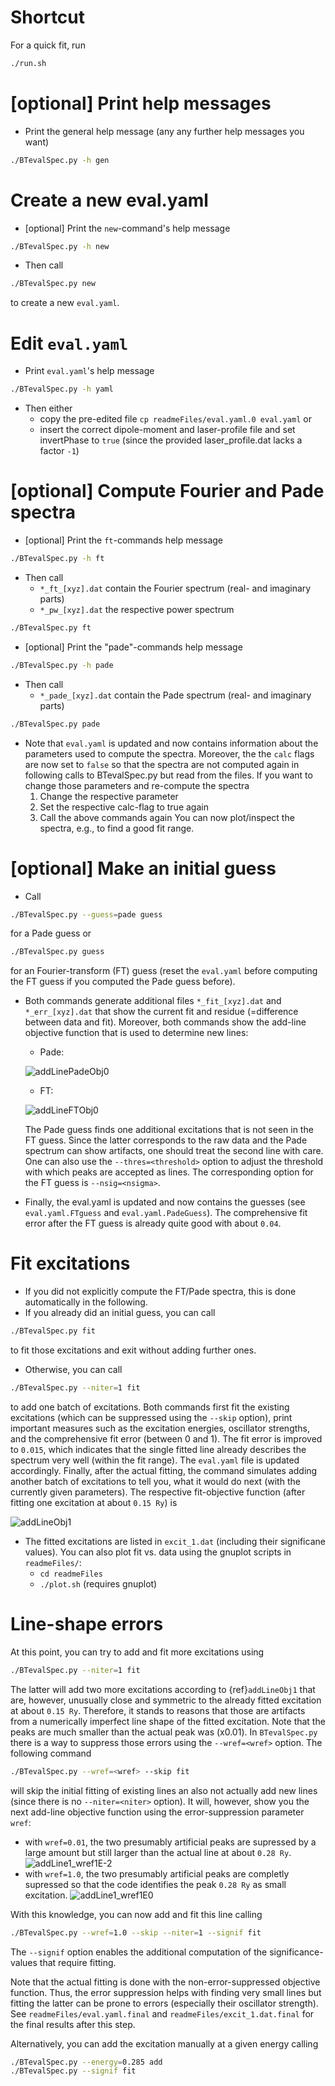 
# Shortcut

For a quick fit, run

```bash
./run.sh
```

# [optional] Print help messages

- Print the general help message (any any further help messages you want)

```bash
./BTevalSpec.py -h gen
```

# Create a new eval.yaml

- [optional] Print the `new`-command's help message

```bash
./BTevalSpec.py -h new
```

- Then call

```bash
./BTevalSpec.py new
```

to create a new `eval.yaml`.

# Edit `eval.yaml`

- Print `eval.yaml`'s help message

```bash
./BTevalSpec.py -h yaml
```

- Then either
  - copy the pre-edited file `cp readmeFiles/eval.yaml.0 eval.yaml` or
  - insert the correct dipole-moment and laser-profile file and set invertPhase to `true` (since the provided laser_profile.dat lacks a factor `-1`)

# [optional] Compute Fourier and Pade spectra

- [optional] Print the `ft`-commands help message

```bash
./BTevalSpec.py -h ft
```

- Then call
  - `*_ft_[xyz].dat` contain the Fourier spectrum (real- and imaginary parts)
  - `*_pw_[xyz].dat` the respective power spectrum

```bash
./BTevalSpec.py ft
```

- [optional] Print the "pade"-commands help message

```bash
./BTevalSpec.py -h pade
```

- Then call
  - `*_pade_[xyz].dat` contain the Pade spectrum (real- and imaginary parts)

```bash
./BTevalSpec.py pade
```

- Note that `eval.yaml` is updated and now contains information about the parameters used to compute the spectra.
Moreover, the the `calc` flags are now set to `false` so that the spectra are not computed again in following calls to BTevalSpec.py but read from the files.
If you want to change those parameters and re-compute the spectra
  1. Change the respective parameter
  2. Set the respective calc-flag to true again
  3. Call the above commands again
You can now plot/inspect the spectra, e.g., to find a good fit range.

# [optional] Make an initial guess
  
- Call

```bash
./BTevalSpec.py --guess=pade guess
```

for a Pade guess or

```bash
./BTevalSpec.py guess
```

  for an Fourier-transform (FT) guess (reset the `eval.yaml` before computing the FT guess if you computed the Pade guess before).

- Both commands generate additional files `*_fit_[xyz].dat` and `*_err_[xyz].dat` that show the current fit and residue (=difference between data and fit).
  Moreover, both commands show the add-line objective function that is used to determine new lines:
  - Pade:
  
  ![addLinePadeObj0](readmeFiles/addLinePadeObj0.png "Pade-guess add-line objective")

  - FT:

  ![addLineFTObj0](readmeFiles/addLineFTObj0.png "FT-guess add-line objective")

  The Pade guess finds one additional excitations that is not seen in the FT guess.
  Since the latter corresponds to the raw data and the Pade spectrum can show artifacts, one should treat the second line with care.
  One can also use the `--thres=<threshold>` option to adjust the threshold with which peaks are accepted as lines.
  The corresponding option for the FT guess is `--nsig=<nsigma>`.
- Finally, the eval.yaml is updated and now contains the guesses (see `eval.yaml.FTguess` and `eval.yaml.PadeGuess`).
  The comprehensive fit error after the FT guess is already quite good with about `0.04`.

# Fit excitations

- If you did not explicitly compute the FT/Pade spectra, this is done automatically in the following.
- If you already did an initial guess, you can call

```bash
./BTevalSpec.py fit
```

  to fit those excitations and exit without adding further ones.

- Otherwise, you can call

```bash
./BTevalSpec.py --niter=1 fit
```

  to add one batch of excitations.
  Both commands first fit the existing excitations (which can be suppressed using the `--skip` option), print important measures such as the excitation energies, oscillator strengths, and the comprehensive fit error (between 0 and 1).
  The fit error is improved to `0.015`, which indicates that the single fitted line already describes the spectrum very well (within the fit range).
  The `eval.yaml` file is updated accordingly.
  Finally, after the actual fitting, the command simulates adding another batch of excitations to tell you, what it would do next (with the currently given parameters).
  The respective fit-objective function (after fitting one excitation at about `0.15 Ry`) is
  
  ![addLineObj1](readmeFiles/addLineObj1.png   "Add-line objective after the first fit"  )

- The fitted excitations are listed in `excit_1.dat` (including their significane values).
  You can also plot fit vs. data using the gnuplot scripts in `readmeFiles/`:
  - `cd readmeFiles`
  - `./plot.sh` (requires gnuplot)

# Line-shape errors

At this point, you can try to add and fit more excitations using

```bash
./BTevalSpec.py --niter=1 fit
```

The latter will add two more excitations according to {ref}`addLineObj1` that are, however, unusually close and symmetric to the already fitted excitation at about `0.15 Ry`.
Therefore, it stands to reasons that those are artifacts from a numerically imperfect line shape of the fitted excitation.
Note that the peaks are much smaller than the actual peak was (x0.01).
In `BTevalSpec.py` there is a way to suppress those errors using the `--wref=<wref>` option.
The following command

```bash
./BTevalSpec.py --wref=<wref> --skip fit
```

will skip the initial fitting of existing lines an also not actually add new lines (since there is no `--niter=<niter>` option).
It will, however, show you the next add-line objective function using the error-suppression parameter `wref`:

- with `wref=0.01`, the two presumably artificial peaks are supressed by a large amount but still larger than the actual line at about `0.28 Ry`.
  ![addLine1_wref1E-2](readmeFiles/addLineObj1_wref1E-2.png "Add-line objective after first fit with wref=0.01")
- with `wref=1.0`, the two presumably artificial peaks are completly supressed so that the code identifies the peak `0.28 Ry` as small excitation. 
  ![addLine1_wref1E0](readmeFiles/addLineObj1_wref1E0.png "Add-line objective after first fit with wref=1.0")

With this knowledge, you can now add and fit this line calling

```bash
./BTevalSpec.py --wref=1.0 --skip --niter=1 --signif fit
```

The `--signif` option enables the additional computation of the significance-values that require fitting.

Note that the actual fitting is done with the non-error-suppressed objective function. Thus, the error suppression helps with finding very small lines but fitting the latter can be prone to errors (especially their oscillator strength).
See `readmeFiles/eval.yaml.final` and `readmeFiles/excit_1.dat.final` for the final results after this step.

Alternatively, you can add the excitation manually at a given energy calling

```bash
./BTevalSpec.py --energy=0.285 add
./BTevalSpec.py --signif fit
```
